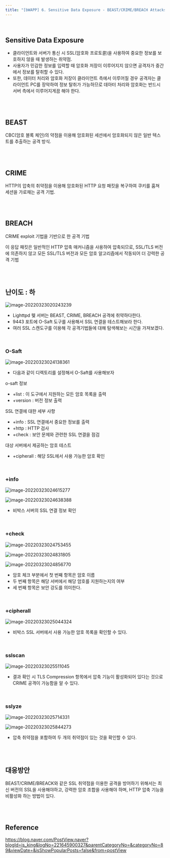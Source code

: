 ```yaml
---
title: "[bWAPP] 6. Sensitive Data Exposure - BEAST/CRIME/BREACH Attacks"
---
```


<br>

## Sensitive Data Exposure

- 클라이언트와 서버가 통신 시 SSL(암호화 프로토콜)을 사용하여 중요한 정보를 보호하지 않을 때 발생하는 취약점.
- 사용자가 민감한 정보를 입력할 때 암호화 저장이 이루어지지 않으면 공격자가 중간에서 정보를 탈취할 수 있다.
- 또한, 데이터 처리와 암호화 저장이 클라이언트 측에서 이루어질 경우 공격자는 클라이언트 PC를 장악하여 정보 탈취가 가능하므로 데아터 처리와 암호화는 반드시 서버 측에서 이루어지게끔 해야 한다.

<br><br>

## BEAST

CBC(암호 블록 체인)의 약점을 이용해 암호화된 세션에서 암호화되지 않은 일반 텍스트를 추출하는 공격 방식.

<BR>

<BR>

## CRIME

HTTP의 압축의 취약점을 이용해 암호화된 HTTP 요청 패킷을 복구하여 쿠키를 훔쳐 세션을 가로채는 공격 기법.

<BR>

<BR>

## BREACH

CRIME exploit 기법을 기반으로 한 공격 기법

이 응답 패킷은 일반적인 HTTP 압축 매커니즘을 사용하여 압축되므로, SSL/TLS 버전에 의존하지 않고 모든 SSL/TLS 버전과 모든 암호 알고리즘에서 작동되어 더 강력한 공격 기법

<BR>

<BR>

## 난이도 : 하

![image-20220323020243239](https://raw.githubusercontent.com/EONION-TH3DB/image_repo/main/img/image-20220323020243239.png)

- Lighttpd 웾 서버는 BEAST, CRIME, BREACH 공격에 취약하다한다.
- 9443 포트에 O-Saft 도구를 사용해서 SSL 연결을 테스트해보라 한다.
- 여러 SSL 스캔도구를 이용해 각 공격기법들에 대해 탐색해보는 시간을 가져보겠다.

<BR>

### O-Saft

![image-20220323024138361](https://raw.githubusercontent.com/EONION-TH3DB/image_repo/main/img/image-20220323024138361.png)

- 다음과 같이 디렉토리를 설정해서 O-Saft를 사용해보자

o-saft 정보

- +list : 이 도구에서 지원하는 모든 암호 목록을 출력
- +version : 버전 정보 출력

SSL 연결에 대한 세부 사항

- +info : SSL 연결에서 중요한 정보를 출력
- +http : HTTP 검사
- +check : 보안 문제와 관련한 SSL 연결을 점검

대상 서버에서 제공하는 암호 테스트	

- +cipherall : 해당 SSL에서 사용 가능한 암호 확인

<BR>

### +info

![image-20220323024615277](https://raw.githubusercontent.com/EONION-TH3DB/image_repo/main/img/image-20220323024615277.png)

![image-20220323024638388](https://raw.githubusercontent.com/EONION-TH3DB/image_repo/main/img/image-20220323024638388.png)

- 비박스 서버의 SSL 연결 정보 확인

<BR>

### +check

![image-20220323024753455](https://raw.githubusercontent.com/EONION-TH3DB/image_repo/main/img/image-20220323024753455.png)

![image-20220323024831805](https://raw.githubusercontent.com/EONION-TH3DB/image_repo/main/img/image-20220323024831805.png)

![image-20220323024856770](https://raw.githubusercontent.com/EONION-TH3DB/image_repo/main/img/image-20220323024856770.png)

- 암호 체크 부분에서 첫 번째 항목은 암호 이름
- 두 번째 항목은 해당 서버에서 해당 암호를 지원하는지의 여부
- 세 번째 항목은 보안 강도를 의미한다.

<br>

### +cipherall

![image-20220323025044324](https://raw.githubusercontent.com/EONION-TH3DB/image_repo/main/img/image-20220323025044324.png)

- 비박스 SSL 서버에서 사용 가능한 암호 목록을 확인할 수 있다.

<BR>

### sslscan

![image-20220323025511045](https://raw.githubusercontent.com/EONION-TH3DB/image_repo/main/img/image-20220323025511045.png)

- 결과 확인 시 TLS Compression 항목에서 압축 기능이 활성화되어 있다는 것으로 CRIME 공격이 가능함을 알 수 있다.

<br>

### sslyze

![image-20220323025714331](https://raw.githubusercontent.com/EONION-TH3DB/image_repo/main/img/image-20220323025714331.png)

![image-20220323025844273](https://raw.githubusercontent.com/EONION-TH3DB/image_repo/main/img/image-20220323025844273.png)

- 압축 취약점을 포함하여 두 개의 취약점이 있는 것을 확인할 수 있다.

<br>

<br>

## 대응방안

BEAST/CRIME/BREACK와 같은 SSL 취약점을 이용한 공격을 방어하기 위해서는 최신 버전의 SSL을 사용해야하고, 강력한 암호 조합을 사용해야 하며, HTTP 압축 기능을 비활성화 하는 방법이 있다.

<br>

<br>

## Reference

https://blog.naver.com/PostView.naver?blogId=is_king&logNo=221645900327&parentCategoryNo=&categoryNo=89&viewDate=&isShowPopularPosts=false&from=postView